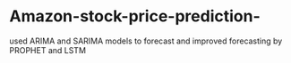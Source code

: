 # Amazon-stock-price-prediction-
used ARIMA and SARIMA models to forecast and improved forecasting by PROPHET and LSTM
